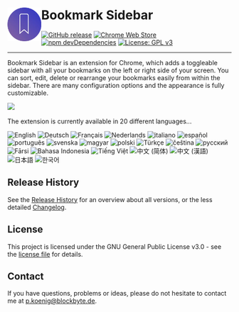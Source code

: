 # Bookmark Sidebar <img src="dist/img/icon/256x256.webp" width="76" align="left" />

[![GitHub release](https://img.shields.io/github/release/kiuryy/bookmark_sidebar.svg)](https://github.com/Kiuryy/Bookmark_Sidebar/releases)
[![Chrome Web Store](https://img.shields.io/chrome-web-store/d/jdbnofccmhefkmjbkkdkfiicjkgofkdh.svg)](https://chrome.google.com/webstore/detail/bookmark-sidebar/jdbnofccmhefkmjbkkdkfiicjkgofkdh)
[![npm devDependencies](https://david-dm.org/kiuryy/bookmark_sidebar/dev-status.svg)](https://david-dm.org/kiuryy/bookmark_sidebar?type=dev)
[![License: GPL v3](https://img.shields.io/badge/License-GPL_v3-lightgray.svg)](https://www.gnu.org/licenses/gpl-3.0)

---

Bookmark Sidebar is an extension for Chrome, which adds a toggleable sidebar with all your bookmarks on the left or right side of your screen. You can sort, edit, delete or rearrange your bookmarks easily from within the sidebar. There are many configuration options and the appearance is fully customizable. 

<a href="https://chrome.google.com/webstore/detail/bookmark-sidebar/jdbnofccmhefkmjbkkdkfiicjkgofkdh" target="_blank">
<img src="https://blockbyte.de/img/extensions/chromeWebStore.png" width="200" />
</a>

The extension is currently available in 20 different languages...

![English](https://img.shields.io/badge/English--green.svg?style=flat-square)
![Deutsch](https://img.shields.io/badge/Deutsch--green.svg?style=flat-square)
![Français](https://img.shields.io/badge/Français--green.svg?style=flat-square)
![Nederlands](https://img.shields.io/badge/Nederlands--green.svg?style=flat-square)
![italiano](https://img.shields.io/badge/italiano--green.svg?style=flat-square)
![español](https://img.shields.io/badge/español--green.svg?style=flat-square)
![português](https://img.shields.io/badge/português--green.svg?style=flat-square)
![svenska](https://img.shields.io/badge/svenska--green.svg?style=flat-square)
![magyar](https://img.shields.io/badge/magyar--green.svg?style=flat-square)
![polski](https://img.shields.io/badge/polski--green.svg?style=flat-square)
![Türkçe](https://img.shields.io/badge/Türkçe--green.svg?style=flat-square)
![čeština](https://img.shields.io/badge/čeština--green.svg?style=flat-square)
![русский](https://img.shields.io/badge/русский--green.svg?style=flat-square)
![Fārsi](https://img.shields.io/badge/Fārsi--green.svg?style=flat-square)
![Bahasa Indonesia](https://img.shields.io/badge/Bahasa_Indonesia--green.svg?style=flat-square)
![Tiếng Việt](https://img.shields.io/badge/Tiếng_Việt--green.svg?style=flat-square)
![中文 (简体)](https://img.shields.io/badge/中文_(简体)--green.svg?style=flat-square)
![中文 (漢語)](https://img.shields.io/badge/中文_(漢語)--green.svg?style=flat-square)
![日本語](https://img.shields.io/badge/日本語--green.svg?style=flat-square)
![한국어](https://img.shields.io/badge/한국어--green.svg?style=flat-square)

## Release History
See the [Release History](https://github.com/Kiuryy/Bookmark_Sidebar/releases) for an overview about all versions, or the less detailed [Changelog](changelog.md).

## License

This project is licensed under the GNU General Public License v3.0 - see the [license file](license.txt) for details.

## Contact

If you have questions, problems or ideas, please do not hesitate to contact me at <a href="mailto:p.koenig@blockbyte.de">p.koenig@blockbyte.de</a>.
